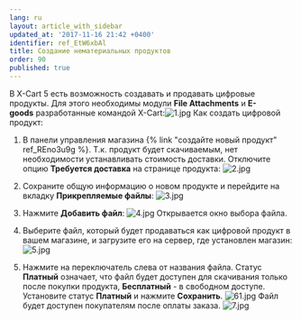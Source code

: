 ```yaml
---
lang: ru
layout: article_with_sidebar
updated_at: '2017-11-16 21:42 +0400'
identifier: ref_EtW6xbAl
title: Создание нематериальных продуктов
order: 90
published: true
---
```

В X-Cart 5 есть возможность создавать и продавать цифровые продукты. Для этого необходимы модули **File Attachments** и **E-goods** разработанные командой X-Cart:![1.jpg]({{site.baseurl}}/attachments/ref_EtW6xbAl/1.jpg)
Как создать цифровой продукт:

1.  В панели управления магазина {% link "создайте новый продукт" ref_REno3u9g %}. Т.к. продукт будет скачиваемым, нет необходимости устанавливать стоимость доставки. Отключите опцию **Требуется доставка** на странице продукта:
    ![2.jpg]({{site.baseurl}}/attachments/ref_EtW6xbAl/2.jpg)
2.  Сохраните общую информацию о новом продукте и перейдите на вкладку **Прикрепляемые файлы**:
    ![3.jpg]({{site.baseurl}}/attachments/ref_EtW6xbAl/3.jpg)
3.  Нажмите **Добавить файл**:
    ![4.jpg]({{site.baseurl}}/attachments/ref_EtW6xbAl/4.jpg)
    Открывается окно выбора файла.

4.  Выберите файл, который будет продаваться как цифровой продукт в вашем магазине, и загрузите его на сервер, где установлен магазин:
    ![5.jpg]({{site.baseurl}}/attachments/ref_EtW6xbAl/5.jpg)

5.  Нажмите на переключатель слева от названия файла. Статус **Платный** означает, что файл будет доступен для скачивания только после покупки продукта, **Бесплатный** - в свободном доступе. Установите статус **Платный** и нажмите **Сохранить**.
    ![61.jpg]({{site.baseurl}}/attachments/ref_EtW6xbAl/61.jpg)
    Файл будет доступен покупателям после оплаты заказа.
    ![7.jpg]({{site.baseurl}}/attachments/ref_EtW6xbAl/7.jpg)

